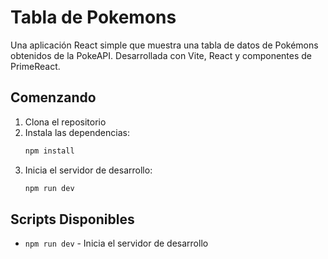 # Tabla de Pokemons

Una aplicación React simple que muestra una tabla de datos de Pokémons obtenidos de la PokeAPI. Desarrollada con Vite, React y componentes de PrimeReact.

## Comenzando

1. Clona el repositorio
2. Instala las dependencias:
   ```bash
   npm install
   ```
3. Inicia el servidor de desarrollo:
   ```bash
   npm run dev
   ```

## Scripts Disponibles

- `npm run dev` - Inicia el servidor de desarrollo